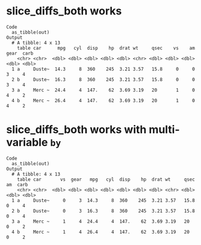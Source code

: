 # slice_diffs_both works

    Code
      as_tibble(out)
    Output
      # A tibble: 4 x 13
        table car      mpg   cyl  disp    hp  drat wt     qsec    vs    am  gear  carb
        <chr> <chr>  <dbl> <dbl> <dbl> <dbl> <dbl> <chr> <dbl> <dbl> <dbl> <dbl> <dbl>
      1 a     Duste~  14.3     8  360    245  3.21 3.57   15.8     0     0     3     4
      2 b     Duste~  16.3     8  360    245  3.21 3.57   15.8     0     0     3     4
      3 a     Merc ~  24.4     4  147.    62  3.69 3.19   20       1     0     4     2
      4 b     Merc ~  26.4     4  147.    62  3.69 3.19   20       1     0     4     2

# slice_diffs_both works with multi-variable `by`

    Code
      as_tibble(out)
    Output
      # A tibble: 4 x 13
        table car       vs  gear   mpg   cyl  disp    hp  drat wt     qsec    am  carb
        <chr> <chr>  <dbl> <dbl> <dbl> <dbl> <dbl> <dbl> <dbl> <chr> <dbl> <dbl> <dbl>
      1 a     Duste~     0     3  14.3     8  360    245  3.21 3.57   15.8     0     4
      2 b     Duste~     0     3  16.3     8  360    245  3.21 3.57   15.8     0     4
      3 a     Merc ~     1     4  24.4     4  147.    62  3.69 3.19   20       0     2
      4 b     Merc ~     1     4  26.4     4  147.    62  3.69 3.19   20       0     2

